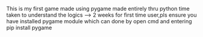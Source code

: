 This is my  first game made using pygame 
made entirely thru python 
time taken to understand the logics --> 2 weeks 
for first time user,pls ensure you have installed pygame module 
which can done by open cmd and entering pip install pygame
